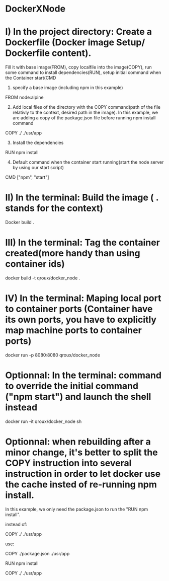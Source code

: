 # DockerXNode

# I) In the project directory: Create a Dockerfile (Docker image Setup/ Dockerfile content).
Fill it with base image(FROM), copy localfile into the image(COPY), run some command to install dependencies(RUN), setup initial command when the Container start(CMD


1. specify a base image (including npm in this example)

FROM node:alpine

2. Add local files of the directory with the COPY command(path of the file relativly to the context, desired path in the image). In this example, we are adding a copy of the package.json file before running npm install command

COPY ./ ./usr/app

3. Install the dependencies

RUN npm install

4. Default command when the container start running(start the node server by using our start script)

CMD ["npm", "start"]



# II) In the terminal: Build the image ( . stands for the context)

Docker build .



# III) In the terminal: Tag the container created(more handy than using container ids)

docker build -t qroux/docker_node .



# IV) In the terminal: Maping local port to container ports (Container have its own ports, you have to explicitly map machine ports to container ports)

docker run -p 8080:8080  qroux/docker_node

# Optionnal: In the terminal: command to override the initial command ("npm start") and launch the shell instead

docker run -it  qroux/docker_node sh

# Optionnal: when rebuilding after a minor change, it's better to split the COPY instruction into several instruction in order to let docker use the cache insted of re-running npm install.

In this example, we only need the package.json to run the "RUN npm install".

instead of:

COPY ./ ./usr/app

use:

COPY ./package.json ./usr/app

RUN npm install

COPY ./ ./usr/app



